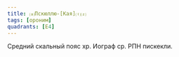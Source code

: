 ```yaml
---
title: ⒜Пскюллю-[Кая]⒯⒵
tags: [ороним]
quadrants: [Е4]
---
```


Средний скальный пояс хр. Иограф ср. РПН пискекли.

